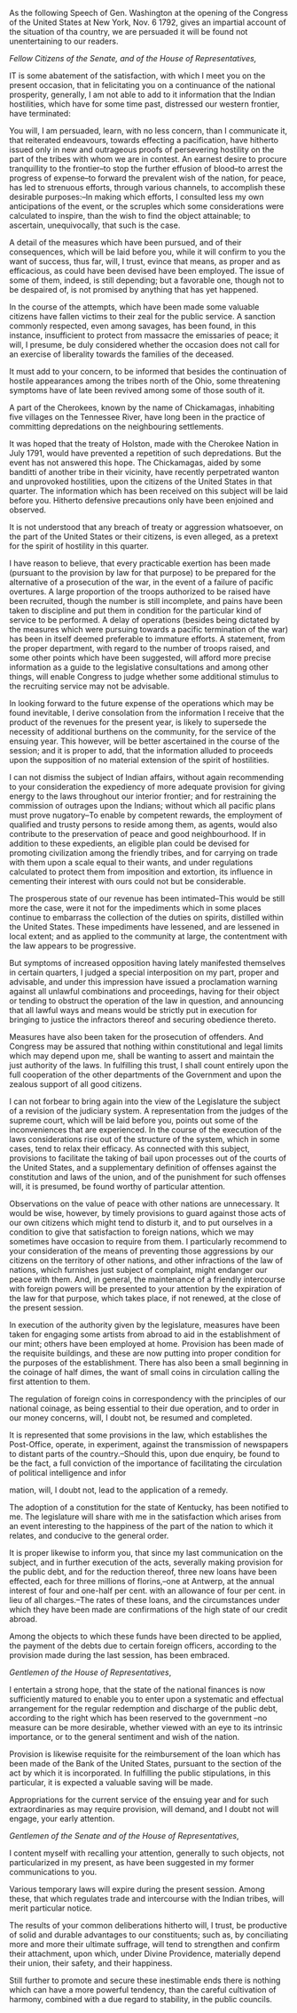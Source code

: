 As the following Speech of Gen. Washington at the opening of the
                    Congress of the United States at New York, Nov. 6 1792, gives an
                    impartial account of the situation of tha country, we are
                    persuaded it will be found not unentertaining to our
                    readers.*Fellow Citizens of the Senate, and of the House of
                        Representatives,*IT is some abatement of the satisfaction, with which I meet you on the
                    present occasion, that in felicitating you on a continuance of the
                    national prosperity, generally, I am not able to add to it information
                    that the Indian hostilities, which have for some time past, distressed our
                    western frontier, have terminated:You will, I am persuaded, learn, with no less concern, than I communicate
                    it, that reiterated endeavours, towards effecting a pacification, have
                    hitherto issued only in new and outrageous proofs of persevering
                    hostility on the part of the tribes with whom we are in contest. An earnest
                    desire to procure tranquillity to the frontier–to stop the
                    further effusion of blood–to arrest the progress of
                    expense–to forward the prevalent wish of the nation, for peace, has
                    led to strenuous efforts, through various channels, to accomplish these
                        desirable purposes:–In making which efforts, I
                    consulted less my own anticipations of the event, or the scruples
                    which some considerations were calculated to inspire, than the wish to find
                    the object attainable; to ascertain, unequivocally, that
                    such is the case.A detail of the measures which have been pursued, and of their
                    consequences, which will be laid before you, while it will confirm to you
                    the want of success, thus far, will, I trust, evince that means, as
                    proper and as efficacious, as could have been devised have been employed.
                    The issue of some of them, indeed, is still depending; but a favorable
                    one, though not to be despaired of, is not promised by anything that has
                    yet happened.In the course of the attempts, which have been made some valuable citizens
                    have fallen victims to their zeal for the public service. A sanction
                    commonly respected, even among savages, has been found, in this
                    instance, insufficient to protect from massacre the emissaries of peace; it
                    will, I presume, be duly considered whether the occasion does not call for an
                    exercise of liberality towards the families of the deceased.It must add to your concern, to be informed that besides the continuation of
                    hostile appearances among the tribes north of the Ohio, some threatening symptoms have of late been revived among some of
                    those south of it.A part of the Cherokees, known by the name of Chickamagas, inhabiting five
                    villages on the Tennessee River, have long been in the practice of
                    committing depredations on the neighbouring settlements.It was hoped that the treaty of Holston, made with the Cherokee Nation in
                    July 1791, would have prevented a repetition of such depredations. But
                    the event has not answered this hope. The Chickamagas, aided by some
                    banditti of another tribe in their vicinity, have recently perpetrated
                    wanton and unprovoked hostilities, upon the citizens of the
                    United States in that quarter. The information which has been received on
                    this subject will be laid before you. Hitherto defensive precautions only have been enjoined and observed.It is not understood that any breach of treaty or aggression whatsoever, on
                    the part of the United States or their citizens, is even
                    alleged, as a pretext for the spirit of hostility in this quarter.I have reason to believe, that every practicable exertion has been made
                    (pursuant to the provision by law for that purpose) to be prepared for
                    the alternative of a prosecution of the war, in the event of a failure
                    of pacific overtures. A large proportion of the troops authorized to be
                    raised have been recruited, though the number is still incomplete, and
                    pains have been taken to discipline and put them in condition
                    for the particular kind of service to be performed. A delay of
                    operations (besides being dictated by the measures which were pursuing
                    towards a pacific termination of the war) has been in itself
                    deemed preferable to immature efforts. A statement, from the
                    proper department, with regard to the number  of troops raised, and
                    some other points which have been suggested, will afford more precise information as a guide to the legislative consultations and
                    among other things, will enable Congress to judge whether some additional
                    stimulus to the recruiting service may not be advisable.In looking forward to the future expense of the operations which may be
                    found inevitable, I derive consolation from the information I receive
                    that the product of the revenues for the present year, is likely to
                    supersede the necessity of additional burthens on the community,
                    for the service of the ensuing year. This however, will be better ascertained in the course of the session; and it is
                    proper to add, that the information alluded to proceeds upon the
                    supposition of no material extension of the spirit of
                    hostilities.I can not dismiss the subject of Indian affairs, without again recommending
                    to your consideration the expediency of more adequate provision
                    for giving energy to the laws throughout our interior
                    frontier; and for restraining the commission of outrages upon the Indians;
                    without which all pacific plans must prove nugatory–To enable by
                    competent rewards, the employment of qualified and trusty persons to
                    reside among them, as agents, would also contribute to the preservation of
                    peace and good neighbourhood. If in addition to these expedients, an
                    eligible plan could be devised for promoting civilization among the
                    friendly tribes, and for carrying on trade with them upon a scale
                    equal to their wants, and under regulations calculated to
                    protect them from imposition and extortion, its influence in
                    cementing their interest with ours could not but be considerable.The prosperous state of our revenue has been intimated–This would be
                    still more the case, were it not for the impediments which in some places continue to embarrass the collection of the duties on spirits,
                    distilled within the United States. These impediments have lessened, and
                    are lessened in local extent; and as applied to the community at
                    large, the contentment with the law appears to be progressive.But symptoms of increased opposition having lately manifested themselves in
                    certain quarters, I judged a special interposition on my part, proper
                    and advisable, and under this impression have issued a proclamation
                    warning against all unlawful combinations and proceedings,
                    having for their object or tending to obstruct the operation of the
                    law in question, and announcing that all lawful ways and means
                    would be strictly put in execution for bringing to justice the
                    infractors thereof and securing obedience thereto.Measures have also been taken for the prosecution of offenders.
                    And Congress may be assured that nothing within constitutional and legal
                    limits which may depend upon me, shall be wanting to assert
                    and maintain the just authority of the laws. In fulfilling this trust, I
                    shall count entirely upon the full cooperation of the other departments of
                    the Government and upon the zealous support of all good citizens.I can not forbear to bring again into the view of the Legislature the
                    subject of a revision of the judiciary system. A representation from the
                        judges of the supreme court, which will be laid before you, points out some of the inconveniences that are
                    experienced. In the course of the execution of the laws
                    considerations rise out of the structure of the system, which in some
                    cases, tend to relax their efficacy. As connected with this subject,
                    provisions to facilitate the taking of bail upon processes out of the
                    courts of the United States, and a supplementary definition of offenses
                    against the constitution and laws of the union, and of the punishment
                    for such offenses will, it is presumed, be found worthy of
                    particular attention.Observations on the value of peace with other nations are unnecessary. It
                    would be wise, however, by timely provisions to guard against
                    those acts of our own citizens which might tend to disturb
                    it, and to put ourselves in a condition to give that satisfaction to
                    foreign nations, which we may sometimes have occasion to require from them.
                    I particularly recommend to your consideration of the means of
                    preventing those aggressions by our citizens on the territory of other
                    nations, and other infractions of the law of nations, which furnishes
                    just subject of complaint, might endanger our peace with them.
                    And, in general, the maintenance of a friendly intercourse with foreign
                    powers will be presented to your attention by the expiration of the
                    law for that purpose, which takes place, if not renewed, at the close of
                    the present session.In execution of the authority given by the legislature, measures
                    have been taken for engaging some artists from abroad to aid in the
                        establishment of our mint; others have been employed at
                    home. Provision has been made of the requisite buildings, and these
                    are now putting into proper condition for the purposes of the
                    establishment. There has also been a small beginning in the coinage of half dimes, the want of small coins in circulation calling the first attention to them.The regulation of foreign coins in correspondency with the
                    principles of our national coinage, as being essential to their due
                    operation, and to order in our money concerns, will, I doubt not, be
                    resumed and completed.It is represented that some provisions in the law, which establishes the
                    Post-Office, operate, in experiment, against the transmission of newspapers to distant parts of the country.–Should this,
                    upon due enquiry, be found to be the fact, a full conviction of the
                    importance of facilitating the circulation of political intelligence and
                        information, will, I doubt not, lead to the application of a remedy.The adoption of a constitution for the state of Kentucky, has been notified
                    to me. The legislature will share with me in the satisfaction
                    which arises from an event interesting to the happiness of the part of
                    the nation to which it relates, and conducive to the general order.It is proper likewise to inform you, that since my last communication on the
                    subject, and in further execution of the acts, severally making
                    provision for the public debt, and for the reduction
                    thereof, three new loans have been effected, each for three millions of
                    florins,–one at Antwerp, at the annual interest of four
                    and one-half per cent. with an allowance of four per cent. in lieu of
                    all charges.–The rates of these loans, and the circumstances under
                    which they have been made are confirmations of the high state of our
                    credit abroad.Among the objects to which these funds have been directed to be applied, the
                    payment of the debts due to certain foreign officers, according to the
                    provision made during the last session, has been embraced.*Gentlemen of the House of Representatives*,I entertain a strong hope, that the state of the national finances is now
                    sufficiently matured to enable you to enter upon a systematic and effectual arrangement for the regular redemption and discharge of the
                    public debt, according to the right which has been reserved to the
                    government –no measure can be more desirable, whether viewed with an eye to its intrinsic importance, or to the
                    general sentiment and wish of the nation.Provision is likewise requisite for the reimbursement of the loan
                    which has been made of the Bank of the United States, pursuant to the
                        section of the act by which it is incorporated. In
                    fulfilling the public stipulations, in this particular, it is expected a
                    valuable saving will be made.Appropriations for the current service of the ensuing year and
                    for such extraordinaries as may require provision, will demand, and I doubt
                    not will engage, your early attention.*Gentlemen of the Senate and of the House of
                        Representatives*,I content myself with recalling your attention, generally to such objects,
                    not particularized in my present, as have been suggested in my former
                    communications to you.Various temporary laws will expire during the present session. Among these,
                    that which regulates trade and intercourse with the Indian
                    tribes, will merit particular notice.The results of your common deliberations hitherto will, I trust,
                    be productive of solid and durable advantages to our constituents; such as,
                    by conciliating more and more their ultimate suffrage, will
                    tend to strengthen and confirm their attachment, upon which, under Divine
                    Providence, materially depend their union, their safety, and their
                    happiness.Still further to promote and secure these inestimable ends there
                    is nothing which can have a more powerful tendency, than the careful
                        cultivation of harmony, combined with a due regard to
                    stability, in the public councils.